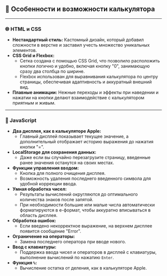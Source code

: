 ## 🧮 Особенности и возможности калькулятора

---

### 🌐 HTML и CSS
- **Нестандартный стиль:** Кастомный дизайн, который добавил сложности в верстке и заставил учесть множество уникальных элементов.
- **CSS Grid и Flexbox:** 
  - Сетка создана с помощью CSS Grid, что позволило расположить кнопки логично и удобно, включая кнопку "0", занимающую сразу два столбца по ширине.
  - Flexbox использован для выравнивания калькулятора по центру страницы, обеспечивая адаптивность и аккуратный внешний вид.
- **Плавные анимации:** Нежные переходы и эффекты при наведении и нажатии на кнопки делают взаимодействие с калькулятором приятным и живым.

---

### 🚀 JavaScript
- **Два дисплея, как в калькуляторе Apple:** 
  - Главный дисплей показывает текущее значение, а дополнительный отображает историю выражения до нажатия кнопки "=".
- **LocalStorage для сохранения данных:** 
  - Даже если вы случайно перезагрузите страницу, введенные ранее значения останутся на своих местах.
- **Функции управления вводом:** 
  - Кнопка для полного очищения дисплея.
  - Возможность удаления последнего введенного символа для удобной коррекции ввода.
- **Умная обработка чисел:** 
  - Результаты вычислений округляются до оптимального количества знаков после запятой.
  - При необходимости большие или малые числа автоматически форматируются в e-формат, чтобы аккуратно вписываться в область дисплея.
- **Обработка ошибок:** 
  - Если введено некорректное выражение, на верхнем дисплее появится сообщение "Error".
- **Ограничение на операторы:** 
  - Замена последнего оператора при вводе нового.
- **Ввод с клавиатуры:** 
  - Поддержка ввода чисел и операторов в дисплей с клавиатуры, выполнение вычислений по нажатию `Enter`.
- **Функция `%`:** 
  - Вычисление остатка от деления, как в калькуляторе Apple.